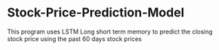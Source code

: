 # Stock-Price-Prediction-Model
This program uses LSTM Long short term memory to predict the closing stock price using the past 60 days stock prices
